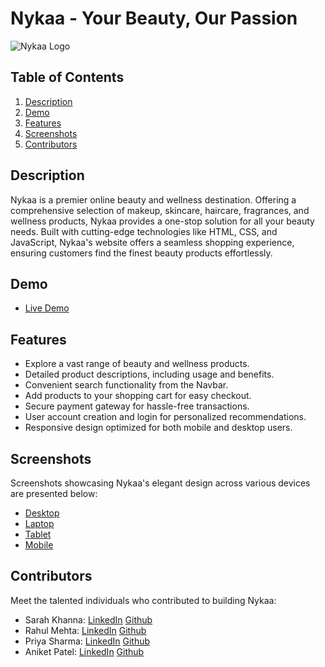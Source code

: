 # Nykaa - Your Beauty, Our Passion

![Nykaa Logo](./Images/nykaa_logo.png)

## Table of Contents

1. [Description](#description)
2. [Demo](#demo)
3. [Features](#features)
4. [Screenshots](#screenshots)
5. [Contributors](#authors)

## Description

Nykaa is a premier online beauty and wellness destination. Offering a comprehensive selection of makeup, skincare, haircare, fragrances, and wellness products, Nykaa provides a one-stop solution for all your beauty needs. Built with cutting-edge technologies like HTML, CSS, and JavaScript, Nykaa's website offers a seamless shopping experience, ensuring customers find the finest beauty products effortlessly.

## Demo

- [Live Demo](https://nykaa-clone.netlify.app)

## Features

- Explore a vast range of beauty and wellness products.
- Detailed product descriptions, including usage and benefits.
- Convenient search functionality from the Navbar.
- Add products to your shopping cart for easy checkout.
- Secure payment gateway for hassle-free transactions.
- User account creation and login for personalized recommendations.
- Responsive design optimized for both mobile and desktop users.

## Screenshots

Screenshots showcasing Nykaa's elegant design across various devices are presented below:

- [Desktop](./Images/Nykaa-Desktop.png)
- [Laptop](./Images/Nykaa-Laptop.png)
- [Tablet](./Images/Nykaa-Tablet.png)
- [Mobile](./Images/Nykaa-Mobile.png)

## Contributors

Meet the talented individuals who contributed to building Nykaa:

- Sarah Khanna: [LinkedIn](https://www.linkedin.com/in/sarah-khanna-12345678/) [Github](https://github.com/sarahkhanna)
- Rahul Mehta: [LinkedIn](https://www.linkedin.com/in/rahul-mehta-87654321/) [Github](https://github.com/rahulmehta)
- Priya Sharma: [LinkedIn](https://www.linkedin.com/in/priya-sharma-abcdef12/) [Github](https://github.com/priyasharma)
- Aniket Patel: [LinkedIn](https://www.linkedin.com/in/aniket-patel-xyz123/) [Github](https://github.com/aniketpatel)

